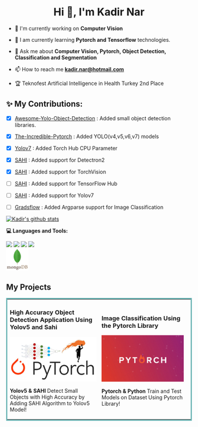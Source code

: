 <h1 align="center">Hi 👋, I'm Kadir Nar</h1>

- 🔭 I'm currently working on **Computer Vision**

- 🌱 I am currently learning **Pytorch and Tensorflow**  technologies.

- 💬 Ask me about **Computer Vision, Pytorch, Object Detection, Classification and Segmentation**

- 📫 How to reach me **kadir.nar@hotmail.com**

- 🏆 Teknofest Artificial Intelligence in Health Turkey 2nd Place

## ✨ My Contributions:
- [X] [Awesome-Yolo-Object-Detection](https://github.com/dotnet-rs-py/awesome-yolo-object-detection/pull/1) : Added small object detection libraries.
- [X] [The-Incredible-Pytorch](https://github.com/ritchieng/the-incredible-pytorch/pull/132) : Added YOLO(v4,v5,v6,v7) models
- [X] [Yolov7](https://github.com/WongKinYiu/yolov7/pull/423) : Added Torch Hub CPU Parameter 
- [X] [SAHI](https://github.com/obss/sahi/pull/322) : Added support for Detectron2 
- [X] [SAHI](https://github.com/obss/sahi/pull/486) : Added support for TorchVision 
- [ ] [SAHI](https://github.com/obss/sahi/pull/501) : Added support for TensorFlow Hub 
- [ ] [SAHI](https://github.com/obss/sahi/pull/544) : Added support for Yolov7 
- [ ] [Gradsflow](https://github.com/gradsflow/gradsflow/pull/188) : Added Argparse support for Image Classification 


[![Kadir's github stats](https://github-readme-stats.vercel.app/api?username=kadirnar)](https://github.com/anuraghazra/github-readme-stats)

**💻 Languages and Tools:**


<code><a href="" target="_blank"><img height="50" src="https://www.vectorlogo.zone/logos/pytorch/pytorch-ar21.svg"></a></code>
<code><a href="" target="_blank"><img height="40" src="https://www.vectorlogo.zone/logos/python/python-official.svg"></a></code>
<code><a href="" target="_blank"><img height="50" src="https://www.vectorlogo.zone/logos/linux/linux-ar21.svg"></a></code>
<code><a href="" target="_blank"><img height="50" src="https://www.vectorlogo.zone/logos/raspberrypi/raspberrypi-ar21.svg"></a></code>
<code><a href="https://www.mongodb.com/" target="_blank"> <img src="https://raw.githubusercontent.com/devicons/devicon/master/icons/mongodb/mongodb-original-wordmark.svg" alt="mongodb" height="60"/> </a></code>
## My Projects
<table bordercolor="#66b2b2">
  <tr>
    <td width="50%" valign="left">
      <h3>High Accuracy Object Detection Application Using Yolov5 and Sahi</h3>
        <a target="_blank" href="https://github.com/kadirnar/yolov5-pytorch-sahi">
            <img src="torch.png" width="100%" alt="https://github.com/kadirnar/yolov5-pytorch-sahi"/>
      </a>
        <p><strong>Yolov5 & SAHI</strong> Detect Small Objects with High Accuracy by Adding SAHI Algorithm to Yolov5 Model!</p>
    </td>
    <td width="50%" valign="right">
      <h3>Image Classification Using the Pytorch Library</h3>
        <a target="_blank" href="https://github.com/kadirnar/pytorch-classification">
            <img src="torch-2.png" width="95%" alt="https://github.com/kadirnar/pytorch-classification"/>
        </a>
        <p><strong>Pytorch & Python </strong> Train and Test Models on Dataset Using Pytorch Library!</p>  
    </td>
  </tr>
</table>


